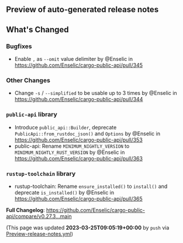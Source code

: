 ## Preview of auto-generated release notes
<!-- Release notes generated using configuration in .github/release.yml at main -->

## What's Changed
### Bugfixes
* Enable `,` as `--omit` value delimiter by @Enselic in https://github.com/Enselic/cargo-public-api/pull/345
### Other Changes
* Change `-s` / `--simplified` to be usable up to 3 times by @Enselic in https://github.com/Enselic/cargo-public-api/pull/344
### `public-api` library
* Introduce `public_api::Builder`, deprecate `PublicApi::from_rustdoc_json()` and `Options` by @Enselic in https://github.com/Enselic/cargo-public-api/pull/353
* public-api: Rename `MINIMUM_NIGHTLY_VERSION` to `MINIMUM_NIGHTLY_RUST_VERSION` by @Enselic in https://github.com/Enselic/cargo-public-api/pull/363
### `rustup-toolchain` library
* rustup-toolchain: Rename `ensure_installed()` to `install()` and deprecate `is_installed()` by @Enselic in https://github.com/Enselic/cargo-public-api/pull/365


**Full Changelog**: https://github.com/Enselic/cargo-public-api/compare/v0.27.3...main


(This page was updated **2023-03-25T09:05:19+00:00** by `push` via [Preview-release-notes.yml](https://github.com/Enselic/cargo-public-api/actions/runs/4518465702))
